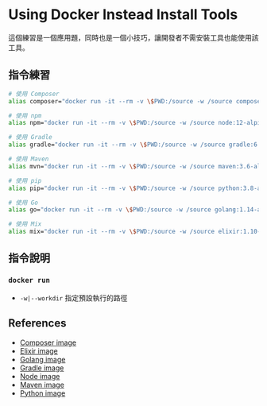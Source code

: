 # Using Docker Instead Install Tools

這個練習是一個應用題，同時也是一個小技巧，讓開發者不需安裝工具也能使用該工具。

## 指令練習

```bash
# 使用 Composer
alias composer="docker run -it --rm -v \$PWD:/source -w /source composer:1.10"

# 使用 npm
alias npm="docker run -it --rm -v \$PWD:/source -w /source node:12-alpine npm"

# 使用 Gradle
alias gradle="docker run -it --rm -v \$PWD:/source -w /source gradle:6.5 gradle"

# 使用 Maven
alias mvn="docker run -it --rm -v \$PWD:/source -w /source maven:3.6-alpine mvn"

# 使用 pip
alias pip="docker run -it --rm -v \$PWD:/source -w /source python:3.8-alpine pip"

# 使用 Go
alias go="docker run -it --rm -v \$PWD:/source -w /source golang:1.14-alpine go"

# 使用 Mix
alias mix="docker run -it --rm -v \$PWD:/source -w /source elixir:1.10-alpine mix"
```

## 指令說明

### `docker run`

* `-w|--workdir` 指定預設執行的路徑

## References

* [Composer image](https://hub.docker.com/_/composer)
* [Elixir image](https://hub.docker.com/_/elixir)
* [Golang image](https://hub.docker.com/_/golang)
* [Gradle image](https://hub.docker.com/_/gradle)
* [Node image](https://hub.docker.com/_/node)
* [Maven image](https://hub.docker.com/_/maven)
* [Python image](https://hub.docker.com/_/python)
